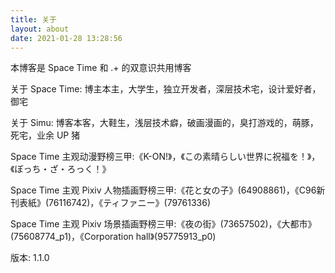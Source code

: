 ```yaml
---
title: 关于
layout: about
date: 2021-01-28 13:28:56
---
```

本博客是 Space Time 和 .+ 的双意识共用博客

关于 Space Time: 博主本主，大学生，独立开发者，深层技术宅，设计爱好者，御宅

关于 Simu: 博客本客，大鞋生，浅层技术癖，破画漫画的，臭打游戏的，萌豚，死宅，业余 UP 猪

Space Time 主观动漫野榜三甲:《K-ON!》，《この素晴らしい世界に祝福を！》，《ぼっち・ざ・ろっく！》

Space Time 主观 Pixiv 人物插画野榜三甲:《花と女の子》(64908861)，《C96新刊表紙》(76116742)，《ティファニー》(79761336)

Space Time 主观 Pixiv 场景插画野榜三甲:《夜の街》(73657502)，《大都市》(75608774_p1)，《Corporation hall》(95775913_p0)

版本: 1.1.0